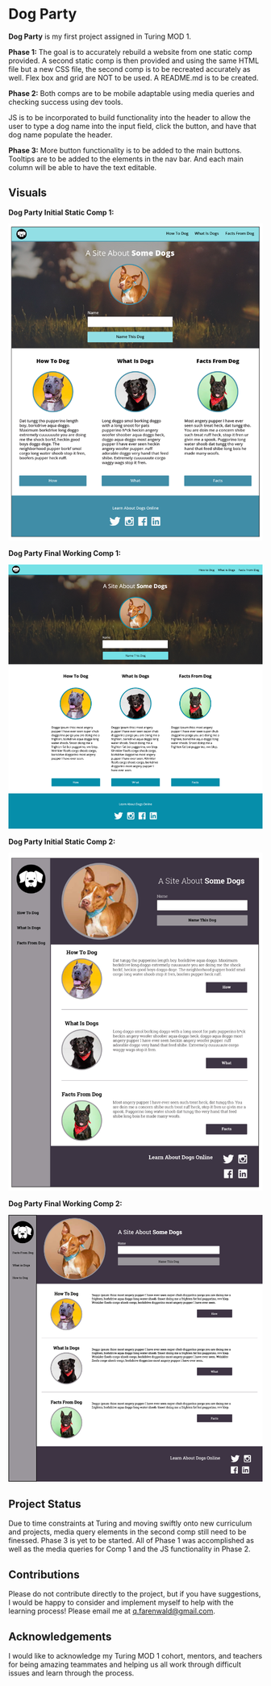 # Dog Party

**Dog Party** is my first project assigned in Turing MOD 1.

**Phase 1:** The goal is to accurately rebuild a website from one static comp provided. A second static comp is then provided and using the same HTML file but a new CSS file, the second comp is to be recreated accurately as well. Flex box and grid are NOT to be used. A README.md is to be created.

**Phase 2:** Both comps are to be mobile adaptable using media queries and checking success using dev tools.

JS is to be incorporated to build functionality into the header to allow the user to type a dog name into the input field, click the button, and have that dog name populate the header.

**Phase 3:** More button functionality is to be added to the main buttons. Tooltips are to be added to the elements in the nav bar. And each main column will be able to have the text editable.

## Visuals

**Dog Party Initial Static Comp 1:**

![Dog Party Static Comp 1](images/dog_party_1_comp.jpg "Dog Party Static Comp 1")

**Dog Party Final Working Comp 1:**

![Dog Party Final Comp 1](images/dog_party_1_final.png "Dog Party Final Comp 1")

**Dog Party Initial Static Comp 2:**

![Dog Party Static Comp 2](images/dog_party_2_comp.jpg "Dog Party Static Comp 2")

**Dog Party Final Working Comp 2:**

![Dog Party Final Comp 2](images/dog_party_2_final.png "Dog Party Final Comp 2")

## Project Status

Due to time constraints at Turing and moving swiftly onto new curriculum and projects, media query elements in the second comp still need to be finessed. Phase 3 is yet to be started. All of Phase 1 was accomplished as well as the media queries for Comp 1 and the JS functionality in Phase 2.

## Contributions

Please do not contribute directly to the project, but if you have suggestions, I would be happy to consider and implement myself to help with the learning process! Please email me at q.farenwald@gmail.com.

## Acknowledgements

I would like to acknowledge my Turing MOD 1 cohort, mentors, and teachers for being amazing teammates and helping us all work through difficult issues and learn through the process.
